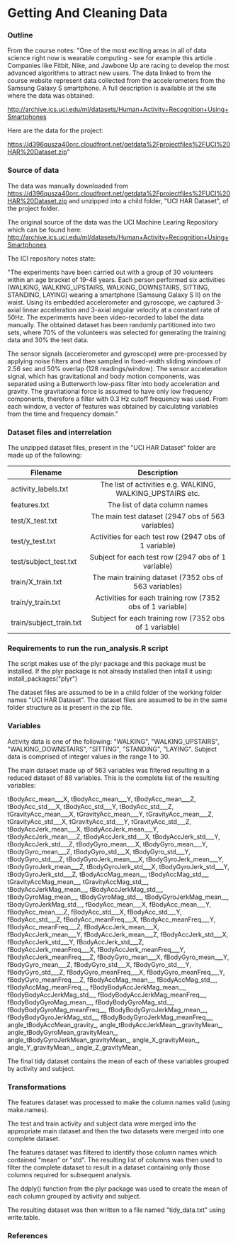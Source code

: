 # Getting And Cleaning Data

### Outline

From the course notes:
"One of the most exciting areas in all of data science right now is wearable computing - see for example this article . Companies like Fitbit, Nike, and Jawbone Up are racing to develop the most advanced algorithms to attract new users. The data linked to from the course website represent data collected from the accelerometers from the Samsung Galaxy S smartphone. A full description is available at the site where the data was obtained: 

http://archive.ics.uci.edu/ml/datasets/Human+Activity+Recognition+Using+Smartphones 

Here are the data for the project: 

https://d396qusza40orc.cloudfront.net/getdata%2Fprojectfiles%2FUCI%20HAR%20Dataset.zip"

### Source of data

The data was manually downloaded from https://d396qusza40orc.cloudfront.net/getdata%2Fprojectfiles%2FUCI%20HAR%20Dataset.zip and unzipped into a child folder, "UCI HAR Dataset", of the project folder.

The original source of the data was the UCI Machine Learing Repository which can be found here:
http://archive.ics.uci.edu/ml/datasets/Human+Activity+Recognition+Using+Smartphones 

The ICI repository notes state:

"The experiments have been carried out with a group of 30 volunteers within an age bracket of 19-48 years. Each person performed six activities (WALKING, WALKING_UPSTAIRS, WALKING_DOWNSTAIRS, SITTING, STANDING, LAYING) wearing a smartphone (Samsung Galaxy S II) on the waist. Using its embedded accelerometer and gyroscope, we captured 3-axial linear acceleration and 3-axial angular velocity at a constant rate of 50Hz. The experiments have been video-recorded to label the data manually. The obtained dataset has been randomly partitioned into two sets, where 70% of the volunteers was selected for generating the training data and 30% the test data. 

The sensor signals (accelerometer and gyroscope) were pre-processed by applying noise filters and then sampled in fixed-width sliding windows of 2.56 sec and 50% overlap (128 readings/window). The sensor acceleration signal, which has gravitational and body motion components, was separated using a Butterworth low-pass filter into body acceleration and gravity. The gravitational force is assumed to have only low frequency components, therefore a filter with 0.3 Hz cutoff frequency was used. From each window, a vector of features was obtained by calculating variables from the time and frequency domain."

### Dataset files and interrelation

The unzipped dataset files, present in the "UCI HAR Dataset" folder are made up of the following:

| Filename | Description |
| ------------- |:------:|
| activity_labels.txt | The list of activities e.g. WALKING, WALKING_UPSTAIRS etc. |
| features.txt | The list of data column names |
| test/X_test.txt | The main test dataset (2947 obs of 563 variables) |
| test/y_test.txt | Activities for each test row (2947 obs of 1 variable) |
| test/subject_test.txt | Subject for each test row (2947 obs of 1 variable) |
| train/X_train.txt | The main training dataset (7352 obs of 563 variables) |
| train/y_train.txt | Activities for each training row (7352 obs of 1 variable) |
| train/subject_train.txt | Subject for each training row (7352 obs of 1 variable) |

### Requirements to run the run_analysis.R script

The script makes use of the plyr package and this package must be installed.
If the plyr package is not already installed then intall it using:
install_packages("plyr")

The dataset files are assumed to be in a child folder of the working folder names "UCI HAR Dataset".
The dataset files are assumed to be in the same folder structure as is present in the zip file.

### Variables

Activity data is one of the following: "WALKING", "WALKING_UPSTAIRS", "WALKING_DOWNSTAIRS", "SITTING", "STANDING", "LAYING".
Subject data is comprised of integer values in the range 1 to 30.

The main dataset made up of 563 variables was filtered resulting in a reduced dataset of 88 variables.
This is the complete list of the resulting variables:

tBodyAcc_mean___X, tBodyAcc_mean___Y, tBodyAcc_mean___Z, tBodyAcc_std___X, tBodyAcc_std___Y, tBodyAcc_std___Z, tGravityAcc_mean___X, tGravityAcc_mean___Y, tGravityAcc_mean___Z, tGravityAcc_std___X, tGravityAcc_std___Y, tGravityAcc_std___Z, tBodyAccJerk_mean___X, tBodyAccJerk_mean___Y, tBodyAccJerk_mean___Z, tBodyAccJerk_std___X, tBodyAccJerk_std___Y, tBodyAccJerk_std___Z, tBodyGyro_mean___X, tBodyGyro_mean___Y, tBodyGyro_mean___Z, tBodyGyro_std___X, tBodyGyro_std___Y, tBodyGyro_std___Z, tBodyGyroJerk_mean___X, tBodyGyroJerk_mean___Y, tBodyGyroJerk_mean___Z, tBodyGyroJerk_std___X, tBodyGyroJerk_std___Y, tBodyGyroJerk_std___Z, tBodyAccMag_mean__, tBodyAccMag_std__, tGravityAccMag_mean__, tGravityAccMag_std__, tBodyAccJerkMag_mean__, tBodyAccJerkMag_std__, tBodyGyroMag_mean__, tBodyGyroMag_std__, tBodyGyroJerkMag_mean__, tBodyGyroJerkMag_std__, fBodyAcc_mean___X, fBodyAcc_mean___Y, fBodyAcc_mean___Z, fBodyAcc_std___X, fBodyAcc_std___Y, fBodyAcc_std___Z, fBodyAcc_meanFreq___X, fBodyAcc_meanFreq___Y, fBodyAcc_meanFreq___Z, fBodyAccJerk_mean___X, fBodyAccJerk_mean___Y, fBodyAccJerk_mean___Z, fBodyAccJerk_std___X, fBodyAccJerk_std___Y, fBodyAccJerk_std___Z, fBodyAccJerk_meanFreq___X, fBodyAccJerk_meanFreq___Y, fBodyAccJerk_meanFreq___Z, fBodyGyro_mean___X, fBodyGyro_mean___Y, fBodyGyro_mean___Z, fBodyGyro_std___X, fBodyGyro_std___Y, fBodyGyro_std___Z, fBodyGyro_meanFreq___X, 
fBodyGyro_meanFreq___Y, fBodyGyro_meanFreq___Z, fBodyAccMag_mean__, fBodyAccMag_std__, fBodyAccMag_meanFreq__, fBodyBodyAccJerkMag_mean__, fBodyBodyAccJerkMag_std__, fBodyBodyAccJerkMag_meanFreq__, fBodyBodyGyroMag_mean__, fBodyBodyGyroMag_std__, fBodyBodyGyroMag_meanFreq__, fBodyBodyGyroJerkMag_mean__, fBodyBodyGyroJerkMag_std__, fBodyBodyGyroJerkMag_meanFreq__, angle_tBodyAccMean_gravity_, angle_tBodyAccJerkMean__gravityMean_, angle_tBodyGyroMean_gravityMean_, angle_tBodyGyroJerkMean_gravityMean_, angle_X_gravityMean_,  angle_Y_gravityMean_, angle_Z_gravityMean_

The final tidy dataset contains the mean of each of these variables grouped by activity and subject.

### Transformations

The features dataset was processed to make the column names valid (using make.names).

The test and train activity and subject data were merged into the appropriate main dataset and then the two datasets were merged into one complete dataset.

The features dataset was filtered to identify those column names which contained "mean" or "std". The resulting list of columns was then used to filter the complete dataset to result in a dataset containing only those columns required for subsequent analysis.

The ddply() function from the plyr package was used to create the mean of each column grouped by activity and subject.

The resulting dataset was then written to a file named "tidy_data.txt" using write.table.

### References

